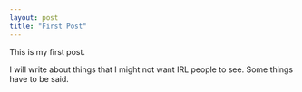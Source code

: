 ```yaml
---
layout: post
title: "First Post"
---
```

This is my first post. 

I will write about things that I might not want IRL people to see. Some things have to be said.